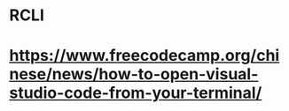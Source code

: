 # RCLI

# https://www.freecodecamp.org/chinese/news/how-to-open-visual-studio-code-from-your-terminal/
